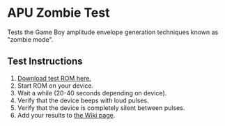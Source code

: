 # APU Zombie Test

Tests the Game Boy amplitude envelope generation techniques known as "zombie mode".

## Test Instructions

1. [Download test ROM here.](https://github.com/jkotlinski/apu-zombie-test/releases)
2. Start ROM on your device.
3. Wait a while (20-40 seconds depending on device).
4. Verify that the device beeps with loud pulses.
5. Verify that the device is completely silent between pulses.
5. Add your results to [the Wiki page](https://github.com/jkotlinski/apu-zombie-test/wiki).
